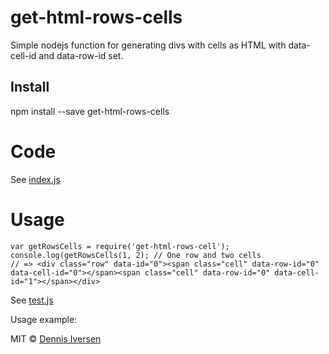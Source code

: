 # get-html-rows-cells

Simple nodejs function for generating divs with cells as HTML with data-cell-id and data-row-id set. 

## Install

npm install --save get-html-rows-cells

# Code

See [index.js](index.js)

# Usage

    var getRowsCells = require('get-html-rows-cell');
    console.log(getRowsCells(1, 2); // One row and two cells
    // => <div class="row" data-id="0"><span class="cell" data-row-id="0" data-cell-id="0"></span><span class="cell" data-row-id="0" data-cell-id="1"></span></div>

See [test.js](test.js)

Usage example: 

MIT © [Dennis Iversen](https://github.com/diversen)

